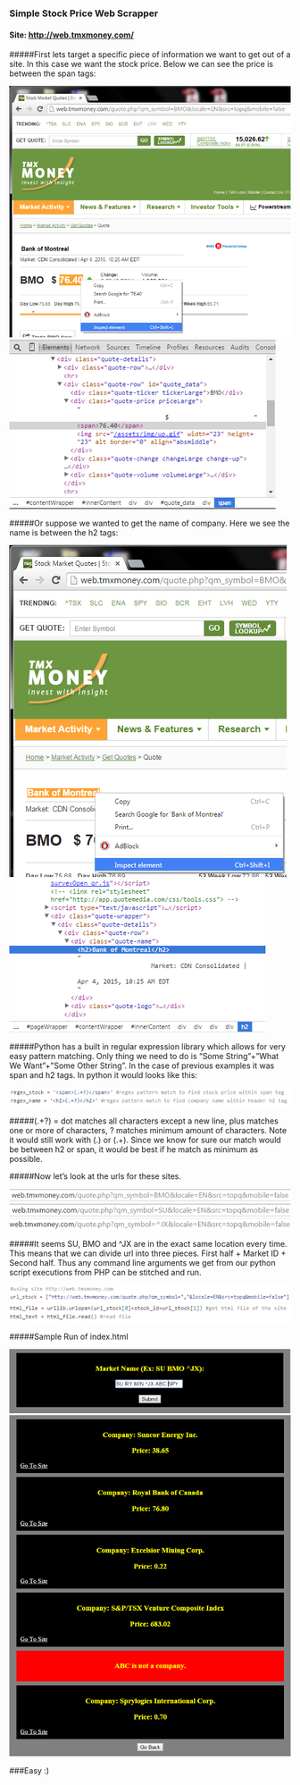 ### Simple Stock Price Web Scrapper
#### Site: http://web.tmxmoney.com/
#####First lets target a specific piece of information we want to get out of a site. In this case we want the stock price. Below we can see the price is between the span tags: 

![Alt text](https://github.com/InderPabla/Projects/blob/master/Web%20Scrapper%20-%20Stocks/Images/1.png "Optional Title")
![Alt text](https://github.com/InderPabla/Projects/blob/master/Web%20Scrapper%20-%20Stocks/Images/2.PNG "Optional Title")

#####Or suppose we wanted to get the name of company. Here we see the name is between the h2 tags: 

![Alt text](https://github.com/InderPabla/Projects/blob/master/Web%20Scrapper%20-%20Stocks/Images/3.png "Optional Title")
![Alt text](https://github.com/InderPabla/Projects/blob/master/Web%20Scrapper%20-%20Stocks/Images/4.PNG "Optional Title")

#####Python has a built in regular expression library which allows for very easy pattern matching. Only thing we need to do is  “Some String”+”What We Want”+”Some Other String”. In the case of previous examples it was span and h2 tags. In python it would looks like this: 

![Alt text](https://github.com/InderPabla/Projects/blob/master/Web%20Scrapper%20-%20Stocks/Images/5.PNG "Optional Title")

#####(.+?) = dot matches all characters except a new line, plus matches one or more of characters, ? matches minimum amount of characters. Note it would still work with (.) or (.+). Since we know for sure our match would be between h2 or span, it would be best if he match as minimum as possible. 

#####Now let’s look at the urls for these sites. 

![Alt text](https://github.com/InderPabla/Projects/blob/master/Web%20Scrapper%20-%20Stocks/Images/6.PNG "Optional Title")
![Alt text](https://github.com/InderPabla/Projects/blob/master/Web%20Scrapper%20-%20Stocks/Images/7.PNG "Optional Title")
![Alt text](https://github.com/InderPabla/Projects/blob/master/Web%20Scrapper%20-%20Stocks/Images/8.PNG "Optional Title")

#####It seems SU, BMO and ^JX are in the exact same location every time. This means that we can divide url into three pieces. First half + Market ID + Second half. Thus any command line arguments we get from our python script executions from PHP can be stitched and run. 

![Alt text](https://github.com/InderPabla/Projects/blob/master/Web%20Scrapper%20-%20Stocks/Images/9.PNG "Optional Title")
![Alt text](https://github.com/InderPabla/Projects/blob/master/Web%20Scrapper%20-%20Stocks/Images/10.PNG "Optional Title")

#####Sample Run of index.html

![Alt text](https://github.com/InderPabla/Projects/blob/master/Web%20Scrapper%20-%20Stocks/Images/11.PNG "Optional Title")
![Alt text](https://github.com/InderPabla/Projects/blob/master/Web%20Scrapper%20-%20Stocks/Images/12.PNG "Optional Title")

###Easy :)

